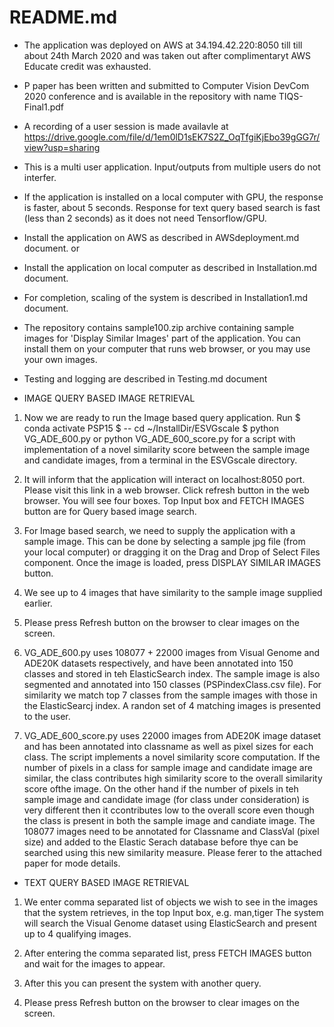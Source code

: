 # README.md

* The application was deployed on AWS at 34.194.42.220:8050 till till about 24th March 2020 and was taken out after complimentaryt AWS Educate credit was exhausted. 

* P paper has been written and submitted to Computer Vision DevCom 2020 conference and is available in the repository with name TIQS-Final1.pdf

* A recording of a user session is made availavle at
https://drive.google.com/file/d/1em0lD1sEK7S2Z_OqTfgiKjEbo39gGG7r/view?usp=sharing

* This is a multi user application. Input/outputs from multiple users do not interfer.

* If the application is installed on a local computer with GPU, the response is faster, about 5 seconds. Response for text query based search is fast (less than 2 seconds) as it does not need Tensorflow/GPU.

* Install the application on AWS as described in AWSdeployment.md document.
or
* Install the application on local computer as described in Installation.md document.

* For completion, scaling of the system is described in Installation1.md document.

* The repository contains sample100.zip archive containing sample images for 'Display Similar Images' part of the application. You can install them on your computer that runs web browser, or you may use your own images.

* Testing and logging are described in Testing.md document


* IMAGE QUERY BASED IMAGE RETRIEVAL

1. Now we are ready to run the Image based query application. Run
$ conda activate PSP15
$ -- cd ~/InstallDir/ESVGscale
$ python VG_ADE_600.py or
python VG_ADE_600_score.py for a script with implementation of a novel similarity score between the sample image and candidate images, from a terminal in the ESVGscale directory.

2. It will inform that the application will interact on localhost:8050 port. Please visit this link in a web browser. Click refresh button in the web browser. You will see four boxes. Top Input box and FETCH IMAGES button are for Query based image search.

3. For Image based search, we need to supply the application with a sample image. This can be done by selecting a sample jpg file (from your local computer) or dragging it on the Drag and Drop of Select Files component. Once the image is loaded, press DISPLAY SIMILAR IMAGES button. 

4. We see up to 4 images that have similarity to the sample image supplied earlier. 

5. Please press Refresh button on the browser to clear images on the screen. 

6. VG_ADE_600.py uses 108077 + 22000 images from Visual Genome and ADE20K datasets respectively, and have been annotated into 150 classes and stored in teh ElasticSearch index. The sample image is also segmented and annotated into 150 classes (PSPindexClass.csv file). For similarity we match top 7 classes from the sample images with those in the ElasticSearcj index. A randon set of 4 matching images is presented to the user.  

7. VG_ADE_600_score.py uses 22000 images from ADE20K image dataset and has been annotated into classname as well as pixel sizes for each class. The script implements a novel similarity score computation.  If the number of pixels in a class for sample image and candidate image are similar, the class contributes high similarity score to the overall similarity score ofthe image. On the other hand if the number of pixels in teh sample image and candidate image (for class under consideration) is very different then it ccontributes low to the overall score even though the class is present in both the sample image and candiate image. The 108077 images need to be annotated for Classname and ClassVal (pixel size) and added to the Elastic Serach database before thye can be searched using this new similarity measure. Please ferer to the attached paper for mode details. 


* TEXT QUERY BASED IMAGE RETRIEVAL

1. We enter comma separated list of objects we wish to see in the images that the system retrieves, in the top Input box, e.g. man,tiger 
The system will search the Visual Genome dataset using ElasticSearch and present up to 4 qualifying images. 

2. After entering the comma separated list, press FETCH IMAGES button and wait for the images to appear. 

3. After this you can present the system with another query. 

4. Please press Refresh button on the browser to clear images on the screen. 
 


